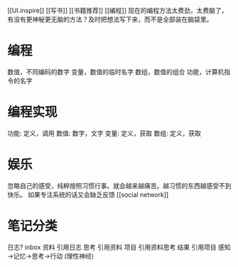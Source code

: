 [[UI.inspire]]
[[写书]]
[[书籍推荐]]
[[编程]]
现在的编程方法太费劲，太费脑了，有没有更神秘更无脑的方法？及时把想法写下来，而不是全部装在脑袋里。
# 编程
数值，不同编码的数字
变量，数值的临时名字
数组，数值的组合
功能，计算机指令的名字

# 编程实现
功能: 定义，调用
数值: 数字，文字
变量: 定义，获取
数组: 定义，获取

# 娱乐
忽略自己的感受，纯粹按照习惯行事。就会越来越痛苦。越习惯的东西越感受不到快乐。
如果专注系统的话又会缺乏反馈
[[social network]]

# 笔记分类
日志? inbox
资料 引用日志
思考 引用资料
项目 引用资料思考
结果 引用项目
感知→记忆→思考→行动 (理性神经)
